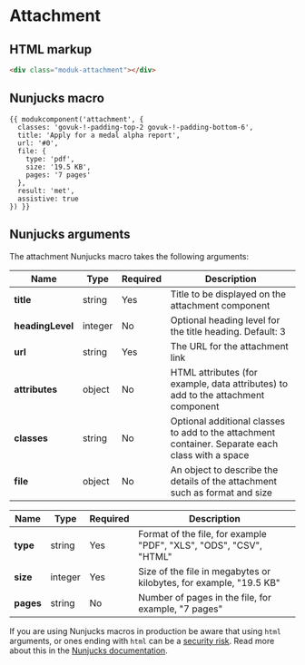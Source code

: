 # Attachment

## HTML markup

```html
<div class="moduk-attachment"></div>
```

## Nunjucks macro

```
{{ modukcomponent('attachment', {
  classes: 'govuk-!-padding-top-2 govuk-!-padding-bottom-6',
  title: 'Apply for a medal alpha report',
  url: '#0',
  file: {
    type: 'pdf',
    size: '19.5 KB',
    pages: '7 pages'
  },
  result: 'met',
  assistive: true
}) }}
```

## Nunjucks arguments

The attachment Nunjucks macro takes the following arguments:

| Name             | Type         | Required | Description                                                                                      |
| ---------------- | ------------ | -------- | ------------------------------------------------------------------------------------------------ |
| **title**        | string       | Yes      | Title to be displayed on the attachment component                                                |
| **headingLevel** | integer      | No       | Optional heading level for the title heading. Default: 3                                         |
| **url**          | string       | Yes      | The URL for the attachment link                                                                  |
| **attributes**   | object       | No       | HTML attributes (for example, data attributes) to add to the attachment component                |
| **classes**      | string       | No       | Optional additional classes to add to the attachment container. Separate each class with a space |
| **file**         | object<File> | No       | An object to describe the details of the attachment such as format and size                      |

| Name      | Type    | Required | Description                                                        |
| --------- | ------- | -------- | ------------------------------------------------------------------ |
| **type**  | string  | Yes      | Format of the file, for example "PDF", "XLS", "ODS", "CSV", "HTML" |
| **size**  | integer | Yes      | Size of the file in megabytes or kilobytes, for example, "19.5 KB" |
| **pages** | string  | No       | Number of pages in the file, for example, "7 pages"                |

If you are using Nunjucks macros in production be aware that using `html` arguments, or ones ending with `html` can be a [security risk](https://developer.mozilla.org/en-US/docs/Glossary/Cross-site_scripting). Read more about this in the [Nunjucks documentation](https://mozilla.github.io/nunjucks/api.html#user-defined-templates-warning).
